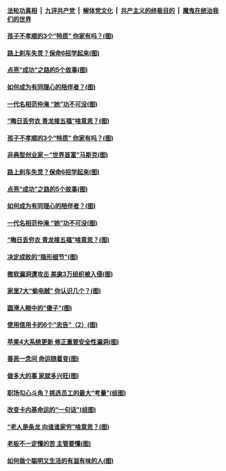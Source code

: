 

####  [法轮功真相](../../../../basic/blob/master/README.md?t=03132130) &nbsp;|&nbsp; [九评共产党](../../../../9ping.md/blob/master/README.md?t=03132130) &nbsp;|&nbsp; [解体党文化](../../../../jtdwh.md/blob/master/README.md?t=03132130)  &nbsp;|&nbsp; [共产主义的终极目的](../../../../gczydzjmd.md/blob/master/README.md?t=03132130) &nbsp;|&nbsp; [魔鬼在统治我们的世界](../../../../mgztzwmdsj.md/blob/master/README.md?t=03132130) 

#### [孩子不孝顺的3个“特质” 你家有吗？(图)](../pages/p8/965266.md?t=03132130) 

#### [路上刹车失灵？保命6招学起来(图)](../pages/p8/965408.md?t=03132130) 

#### [点亮“成功”之路的5个故事(图)](../pages/p8/965042.md?t=03132130) 

#### [如何成为有同理心的陪伴者？(图)](../pages/p8/965340.md?t=03132130) 

#### [一代名相范仲淹 “她”功不可没(图)](../pages/p8/964529.md?t=03132130) 

#### [“晦日丢穷衣 青龙接五福”啥意思？(图)](../pages/p8/965258.md?t=03132130) 

#### [孩子不孝顺的3个“特质” 你家有吗？(图)](../pages/p8/965266.md?t=03132130) 

#### [非典型创业家－“世界首富”马斯克(图)](../pages/p8/965415.md?t=03132130) 

#### [路上刹车失灵？保命6招学起来(图)](../pages/p8/965408.md?t=03132130) 

#### [点亮“成功”之路的5个故事(图)](../pages/p8/965042.md?t=03132130) 

#### [如何成为有同理心的陪伴者？(图)](../pages/p8/965340.md?t=03132130) 

#### [一代名相范仲淹 “她”功不可没(图)](../pages/p8/964529.md?t=03132130) 

#### [“晦日丢穷衣 青龙接五福”啥意思？(图)](../pages/p8/965258.md?t=03132130) 

#### [决定成败的“隐形细节”(图)](../pages/p8/964517.md?t=03132130) 

#### [微软漏洞遭攻击 美逾3万组织被入侵(图)](../pages/p8/965237.md?t=03132130) 

#### [家里7大“偷电贼” 你认识几个？(图)](../pages/p8/965178.md?t=03132130) 

#### [圆滑人眼中的“傻子”(图)](../pages/p8/965039.md?t=03132130) 

#### [使用信用卡的6个“忠告”（2）(图)](../pages/p8/965139.md?t=03132130) 

#### [苹果4大系统更新 修正重要安全性漏洞(图)](../pages/p8/965120.md?t=03132130) 

#### [善恶一念间 命运随着变(图)](../pages/p8/964302.md?t=03132130) 

#### [做多大的事 家就多兴旺(图)](../pages/p8/965094.md?t=03132130) 

#### [职场勾心斗角？挑选员工的最大“考量”(组图)](../pages/p8/965017.md?t=03132130) 

#### [改变卡内基命运的“一句话”(组图)](../pages/p8/964291.md?t=03132130) 

#### [“老人是条龙 向谁谁家穷”啥意思？(图)](../pages/p8/964964.md?t=03132130) 

#### [老板不一定懂的苦 主管要懂(图)](../pages/p8/964953.md?t=03132130) 

#### [如何做个聪明又生活的有滋有味的人(图)](../pages/p8/964886.md?t=03132130) 

